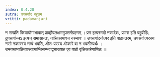 ```yaml
---
index: 8.4.28
sutra: उपसर्गाद् बहुलम्
vritti: padamanjari
---
```


 न सम्प्रति क्रियायोगाभावात् प्राद्यौपलक्षणमुपसर्गग्रहणम् । प्रण इत्यस्मदो नसादेशः, प्रणस इति बहुव्रीहिः, ठुपसर्गाच्चऽ इत्यच् समासान्तः, नासिकायाश्च नस्भावः । उपसर्गादनोत्पर इति पाठान्तरम्, उपसर्गात्परस्य नसो नकारस्य णत्वं भवति, ओतः परस्य ओकारे वा न भवतीत्यर्थः । उभयथाप्यतिव्याप्त्यव्याप्तिसम्भवाद्व्याख्यात एव पाठो वृत्तिकारेणाश्रितः ॥